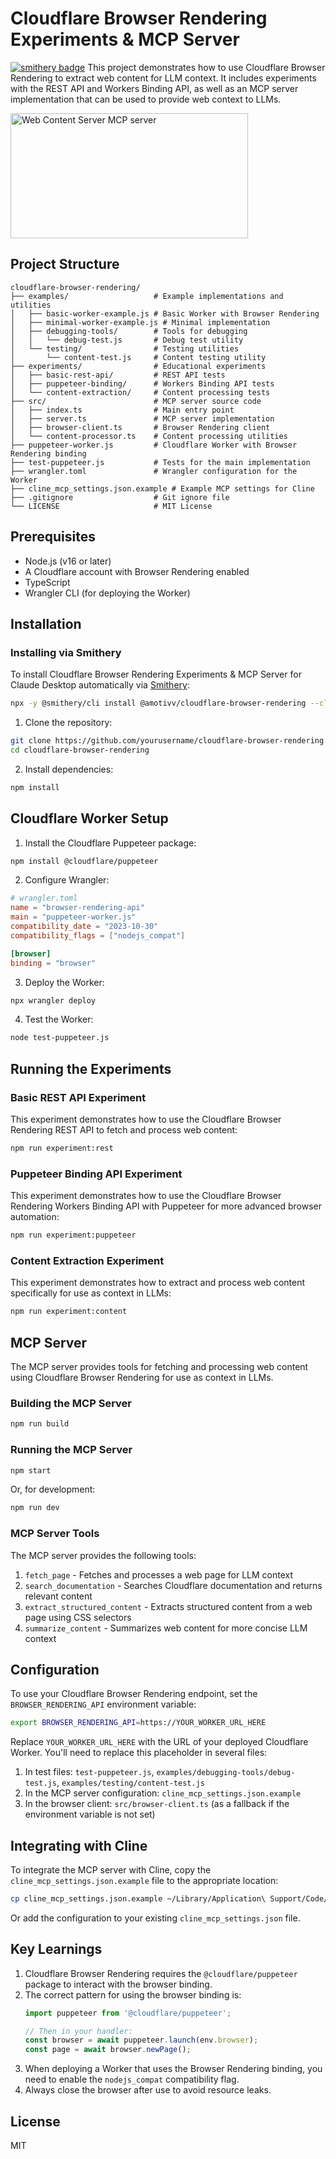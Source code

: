 
# Cloudflare Browser Rendering Experiments & MCP Server

[![smithery badge](https://smithery.ai/badge/@amotivv/cloudflare-browser-rendering)](https://smithery.ai/server/@amotivv/cloudflare-browser-rendering)
This project demonstrates how to use Cloudflare Browser Rendering to extract web content for LLM context. It includes experiments with the REST API and Workers Binding API, as well as an MCP server implementation that can be used to provide web context to LLMs.

<a href="https://glama.ai/mcp/servers/wg9fikq571">
  <img width="380" height="200" src="https://glama.ai/mcp/servers/wg9fikq571/badge" alt="Web Content Server MCP server" />
</a>


## Project Structure

```
cloudflare-browser-rendering/
├── examples/                   # Example implementations and utilities
│   ├── basic-worker-example.js # Basic Worker with Browser Rendering
│   ├── minimal-worker-example.js # Minimal implementation
│   ├── debugging-tools/        # Tools for debugging
│   │   └── debug-test.js       # Debug test utility
│   └── testing/                # Testing utilities
│       └── content-test.js     # Content testing utility
├── experiments/                # Educational experiments
│   ├── basic-rest-api/         # REST API tests
│   ├── puppeteer-binding/      # Workers Binding API tests
│   └── content-extraction/     # Content processing tests
├── src/                        # MCP server source code
│   ├── index.ts                # Main entry point
│   ├── server.ts               # MCP server implementation
│   ├── browser-client.ts       # Browser Rendering client
│   └── content-processor.ts    # Content processing utilities
├── puppeteer-worker.js         # Cloudflare Worker with Browser Rendering binding
├── test-puppeteer.js           # Tests for the main implementation
├── wrangler.toml               # Wrangler configuration for the Worker
├── cline_mcp_settings.json.example # Example MCP settings for Cline
├── .gitignore                  # Git ignore file
└── LICENSE                     # MIT License
```

## Prerequisites

- Node.js (v16 or later)
- A Cloudflare account with Browser Rendering enabled
- TypeScript
- Wrangler CLI (for deploying the Worker)

## Installation

### Installing via Smithery

To install Cloudflare Browser Rendering Experiments & MCP Server for Claude Desktop automatically via [Smithery](https://smithery.ai/server/@amotivv/cloudflare-browser-rendering):

```bash
npx -y @smithery/cli install @amotivv/cloudflare-browser-rendering --client claude
```

1. Clone the repository:

```bash
git clone https://github.com/yourusername/cloudflare-browser-rendering.git
cd cloudflare-browser-rendering
```

2. Install dependencies:

```bash
npm install
```

## Cloudflare Worker Setup

1. Install the Cloudflare Puppeteer package:

```bash
npm install @cloudflare/puppeteer
```

2. Configure Wrangler:

```toml
# wrangler.toml
name = "browser-rendering-api"
main = "puppeteer-worker.js"
compatibility_date = "2023-10-30"
compatibility_flags = ["nodejs_compat"]

[browser]
binding = "browser"
```

3. Deploy the Worker:

```bash
npx wrangler deploy
```

4. Test the Worker:

```bash
node test-puppeteer.js
```

## Running the Experiments

### Basic REST API Experiment

This experiment demonstrates how to use the Cloudflare Browser Rendering REST API to fetch and process web content:

```bash
npm run experiment:rest
```

### Puppeteer Binding API Experiment

This experiment demonstrates how to use the Cloudflare Browser Rendering Workers Binding API with Puppeteer for more advanced browser automation:

```bash
npm run experiment:puppeteer
```

### Content Extraction Experiment

This experiment demonstrates how to extract and process web content specifically for use as context in LLMs:

```bash
npm run experiment:content
```

## MCP Server

The MCP server provides tools for fetching and processing web content using Cloudflare Browser Rendering for use as context in LLMs.

### Building the MCP Server

```bash
npm run build
```

### Running the MCP Server

```bash
npm start
```

Or, for development:

```bash
npm run dev
```

### MCP Server Tools

The MCP server provides the following tools:

1. `fetch_page` - Fetches and processes a web page for LLM context
2. `search_documentation` - Searches Cloudflare documentation and returns relevant content
3. `extract_structured_content` - Extracts structured content from a web page using CSS selectors
4. `summarize_content` - Summarizes web content for more concise LLM context

## Configuration

To use your Cloudflare Browser Rendering endpoint, set the `BROWSER_RENDERING_API` environment variable:

```bash
export BROWSER_RENDERING_API=https://YOUR_WORKER_URL_HERE
```

Replace `YOUR_WORKER_URL_HERE` with the URL of your deployed Cloudflare Worker. You'll need to replace this placeholder in several files:

1. In test files: `test-puppeteer.js`, `examples/debugging-tools/debug-test.js`, `examples/testing/content-test.js`
2. In the MCP server configuration: `cline_mcp_settings.json.example`
3. In the browser client: `src/browser-client.ts` (as a fallback if the environment variable is not set)

## Integrating with Cline

To integrate the MCP server with Cline, copy the `cline_mcp_settings.json.example` file to the appropriate location:

```bash
cp cline_mcp_settings.json.example ~/Library/Application\ Support/Code/User/globalStorage/saoudrizwan.claude-dev/settings/cline_mcp_settings.json
```

Or add the configuration to your existing `cline_mcp_settings.json` file.

## Key Learnings

1. Cloudflare Browser Rendering requires the `@cloudflare/puppeteer` package to interact with the browser binding.
2. The correct pattern for using the browser binding is:
   ```javascript
   import puppeteer from '@cloudflare/puppeteer';
   
   // Then in your handler:
   const browser = await puppeteer.launch(env.browser);
   const page = await browser.newPage();
   ```
3. When deploying a Worker that uses the Browser Rendering binding, you need to enable the `nodejs_compat` compatibility flag.
4. Always close the browser after use to avoid resource leaks.

## License

MIT
